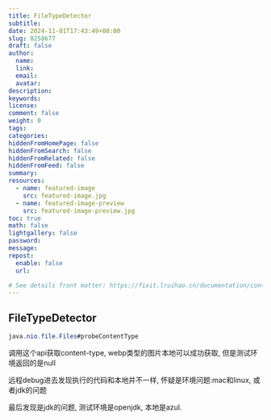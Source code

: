 ```yaml
---
title: FileTypeDetector
subtitle:
date: 2024-11-01T17:43:49+08:00
slug: 8258677
draft: false
author:
  name:
  link:
  email:
  avatar:
description:
keywords:
license:
comment: false
weight: 0
tags:
categories:
hiddenFromHomePage: false
hiddenFromSearch: false
hiddenFromRelated: false
hiddenFromFeed: false
summary:
resources:
  - name: featured-image
    src: featured-image.jpg
  - name: featured-image-preview
    src: featured-image-preview.jpg
toc: true
math: false
lightgallery: false
password:
message:
repost:
  enable: false
  url:

# See details front matter: https://fixit.lruihao.cn/documentation/content-management/introduction/#front-matter
---
```




## FileTypeDetector

```java
java.nio.file.Files#probeContentType
```

调用这个api获取content-type, webp类型的图片本地可以成功获取, 但是测试环境返回的是null

远程debug进去发现执行的代码和本地并不一样, 怀疑是环境问题:mac和linux, 或者jdk的问题

最后发现是jdk的问题, 测试环境是openjdk, 本地是azul.
